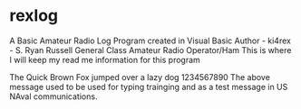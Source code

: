 # rexlog
A Basic Amateur Radio Log Program created in Visual Basic
Author - ki4rex - S. Ryan Russell General Class Amateur Radio Operator/Ham
This is where I will keep my read me information for this program

The Quick Brown Fox jumped over a lazy dog 1234567890
The above message used to be used for typing trainging and as a test message in US NAval communications.
